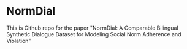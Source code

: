 # NormDial
This is Github repo for the paper "NormDial: A Comparable Bilingual Synthetic Dialogue Dataset for Modeling Social Norm Adherence and Violation"
